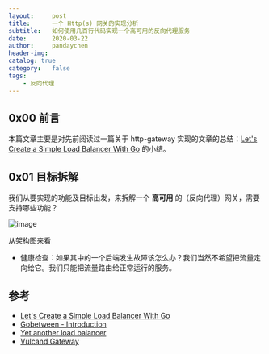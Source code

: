 ```yaml
---
layout:     post
title:      一个 Http(s) 网关的实现分析
subtitle:   如何使用几百行代码实现一个高可用的反向代理服务
date:       2020-03-22
author:     pandaychen
header-img:
catalog: true
category:   false
tags:
    - 反向代理
---
```



##  0x00    前言
本篇文章主要是对先前阅读过一篇关于 http-gateway 实现的文章的总结：[Let's Create a Simple Load Balancer With Go](https://kasvith.me/posts/lets-create-a-simple-lb-go/) 的小结。

##  0x01    目标拆解
我们从要实现的功能及目标出发，来拆解一个 **高可用** 的（反向代理）网关，需要支持哪些功能？

![image](https://wx2.sbimg.cn/2020/05/22/http-lb1.png)

从架构图来看

-   健康检查：如果其中的一个后端发生故障该怎么办？我们当然不希望把流量定向给它。我们只能把流量路由给正常运行的服务。


##  参考
-   [Let's Create a Simple Load Balancer With Go](https://kasvith.me/posts/lets-create-a-simple-lb-go/)
-   [Gobetween - Introduction](http://gobetween.io/documentation.html)
-   [Yet another load balancer](https://github.com/onestraw/golb)
-   [Vulcand Gateway](https://vulcand.github.io/quickstart.html)